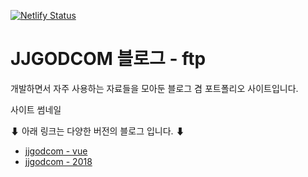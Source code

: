 [![Netlify Status](https://api.netlify.com/api/v1/badges/9f2f756f-e1fc-48d9-9c07-b7d7433d8aaa/deploy-status)](https://jjgodcom-ftp.netlify.app/#/)

# JJGODCOM 블로그 - ftp

개발하면서 자주 사용하는 자료들을 모아둔 블로그 겸 포트폴리오 사이트입니다.

사이트 썸네일

⬇ 아래 링크는 다양한 버전의 블로그 입니다. ⬇
- [jjgodcom - vue](https://jjgodcom-vue.netlify.app/) <br/> 
- [jjgodcom - 2018](https://web.archive.org/web/20180805230657/http://jjgodcom.com/)
